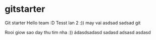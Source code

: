# gitstarter
Git starter
Hello team :D
Tesst lan 2 :)) may vai
asdsad
sadsad
git

Rooi giow sao day
thu  tim nha
:))
ádasdsadasd
sadasd
adsasd
asdasd
